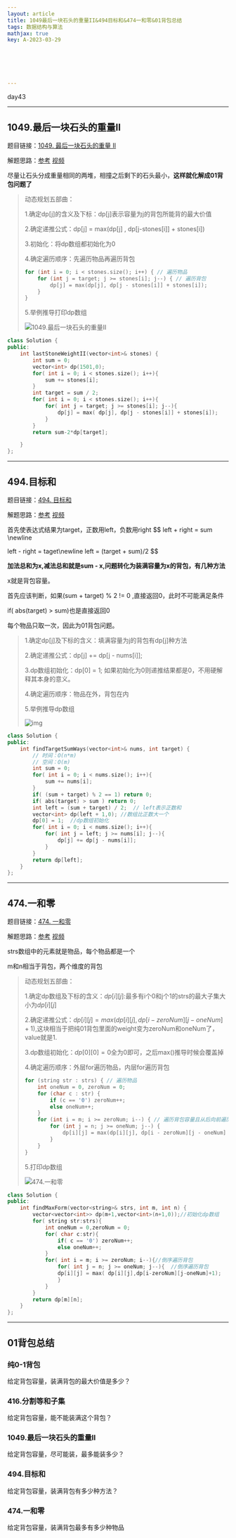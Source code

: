 ```yaml
---
layout: article
title: 1049最后一块石头的重量II&494目标和&474一和零&01背包总结
tags: 数据结构与算法
mathjax: true
key: A-2023-03-29






---
```


day43

<!--more-->

***

## 1049.最后一块石头的重量II

题目链接：[1049. 最后一块石头的重量 II](https://leetcode.cn/problems/last-stone-weight-ii/)

解题思路：[参考](https://programmercarl.com/1049.%E6%9C%80%E5%90%8E%E4%B8%80%E5%9D%97%E7%9F%B3%E5%A4%B4%E7%9A%84%E9%87%8D%E9%87%8FII.html)        [视频](https://www.bilibili.com/video/BV14M411C7oV/?vd_source=216422f9c92c0e837a651f3b47974a0c)

尽量让石头分成重量相同的两堆，相撞之后剩下的石头最小，**这样就化解成01背包问题了**

> 动态规划五部曲：
>
> 1.确定dp[j]的含义及下标：dp[j]表示容量为j的背包所能背的最大价值
>
> 2.确定递推公式：dp[j] = max(dp[j] , dp[j-stones[i]] + stones[i])
>
> 3.初始化：将dp数组都初始化为0
>
> 4.确定遍历顺序：先遍历物品再遍历背包
>
> ```c++
> for (int i = 0; i < stones.size(); i++) { // 遍历物品
>     for (int j = target; j >= stones[i]; j--) { // 遍历背包
>         dp[j] = max(dp[j], dp[j - stones[i]] + stones[i]);
>     }
> }
> ```
>
> 5.举例推导打印dp数组
>
> ![1049.最后一块石头的重量II](https://vicent-picture-for-typora.oss-cn-beijing.aliyuncs.com/img_for_typora/20210121115805904.jpg)

```c++
class Solution {
public:
    int lastStoneWeightII(vector<int>& stones) {
        int sum = 0;
        vector<int> dp(1501,0);
        for( int i = 0; i < stones.size(); i++){
            sum += stones[i];
        }
        int target = sum / 2;
        for( int i = 0; i < stones.size(); i++){
            for( int j = target; j >= stones[i]; j--){
                dp[j] = max( dp[j], dp[j - stones[i]] + stones[i]);
            }
        }
        return sum-2*dp[target];

    }
};
```

***

## 494.目标和

题目链接：[494. 目标和](https://leetcode.cn/problems/target-sum/)

解题思路：[参考](https://programmercarl.com/0494.%E7%9B%AE%E6%A0%87%E5%92%8C.html)        [视频](https://www.bilibili.com/video/BV1o8411j73x/?spm_id_from=333.788&vd_source=216422f9c92c0e837a651f3b47974a0c)

首先使表达式结果为target，正数用left，负数用right
$$
left + right = sum
\newline

left - right = taget\newline
left = (target + sum)/2
$$

**加法总和为x,减法总和就是sum - x,问题转化为装满容量为x的背包，有几种方法**

x就是背包容量。

首先应该判断，如果(sum + target) % 2 != 0 ,直接返回0，此时不可能满足条件

if( abs(target) > sum)也是直接返回0

每个物品只取一次，因此为01背包问题。

>1.确定dp[j]及下标的含义：填满容量为j的背包有dp[j]种方法
>
>2.确定递推公式：dp[j] += dp[j - nums[i]];
>
>3.dp数组初始化：dp[0] = 1; 如果初始化为0则递推结果都是0，不用硬解释其本身的意义。
>
>4.确定遍历顺序：物品在外，背包在内
>
>5.举例推导dp数组
>
>![img](https://vicent-picture-for-typora.oss-cn-beijing.aliyuncs.com/img_for_typora/20210125120743274.jpg)

```c++
class Solution {
public:
    int findTargetSumWays(vector<int>& nums, int target) {
        // 时间：O(n*m)
        // 空间：O(m)
        int sum = 0; 
        for( int i = 0; i < nums.size(); i++){
            sum += nums[i];
        }
        if( (sum + target) % 2 == 1) return 0;
        if( abs(target) > sum ) return 0;
        int left = (sum + target) / 2;	// left表示正数和
        vector<int> dp(left + 1,0); //数组比正数大一个
        dp[0] = 1;  //dp数组初始化
        for( int i = 0; i < nums.size(); i++){
            for( int j = left; j >= nums[i]; j--){
                dp[j] += dp[j - nums[i]];
            }
        }
        return dp[left];
    }
};
```

***

## 474.一和零

题目链接：[474. 一和零](https://leetcode.cn/problems/ones-and-zeroes/)

解题思路：[参考](https://programmercarl.com/0474.%E4%B8%80%E5%92%8C%E9%9B%B6.html)        [视频](https://www.bilibili.com/video/BV1rW4y1x7ZQ/?vd_source=216422f9c92c0e837a651f3b47974a0c)

strs数组中的元素就是物品，每个物品都是一个

m和n相当于背包，两个维度的背包

> 动态规划五部曲：
>
> 1.确定dp数组及下标的含义：$dp[i][j]$:最多有i个0和j个1的strs的最大子集大小为$dp[i][j]$
>
> 2.确定递推公式：$dp[i][j] = max(dp[i][j],dp[i-zeroNum][j-oneNum]+1)$,这块相当于把纯01背包里面的weight变为zeroNum和oneNum了，value就是1.
>
> 3.dp数组初始化：$dp[0][0] = 0$全为0即可，之后max()推导时候会覆盖掉
>
> 4.确定遍历顺序：外层for遍历物品，内层for遍历背包
>
> ```c++
> for (string str : strs) { // 遍历物品
>     int oneNum = 0, zeroNum = 0;
>     for (char c : str) {
>         if (c == '0') zeroNum++;
>         else oneNum++;
>     }
>     for (int i = m; i >= zeroNum; i--) { // 遍历背包容量且从后向前遍历！这块没有区别
>         for (int j = n; j >= oneNum; j--) {
>             dp[i][j] = max(dp[i][j], dp[i - zeroNum][j - oneNum] + 1);
>         }
>     }
> }
> ```
>
> 5.打印dp数组
>
> ![474.一和零](https://vicent-picture-for-typora.oss-cn-beijing.aliyuncs.com/img_for_typora/20210120111201512.jpg)

```c++
class Solution {
public:
    int findMaxForm(vector<string>& strs, int m, int n) {
        vector<vector<int>> dp(m+1,vector<int>(n+1,0));//初始化dp数组
        for( string str:strs){
            int oneNum = 0,zeroNum = 0;
            for( char c:str){
                if( c == '0') zeroNum++;
                else oneNum++;
            }        
            for( int i = m; i >= zeroNum; i--){//倒序遍历背包
                for( int j = n; j >= oneNum; j--){  //倒序遍历背包
                dp[i][j] = max( dp[i][j],dp[i-zeroNum][j-oneNum]+1);    //这里加一表示容量加1
                }
            }
        }
        return dp[m][n];
    }
};
```

***

## 01背包总结

### 纯0-1背包

给定背包容量，装满背包的最大价值是多少？

### 416.分割等和子集

给定背包容量，能不能装满这个背包？

### 1049.最后一块石头的重量II

给定背包容量，尽可能装，最多能装多少？

### 494.目标和

给定背包容量，装满背包有多少种方法？

### 474.一和零

给定背包容量，装满背包最多有多少种物品
